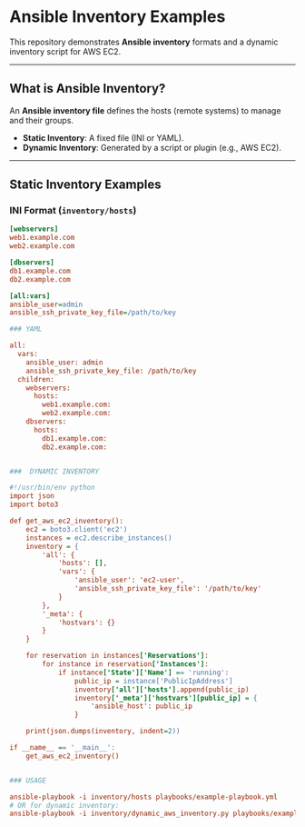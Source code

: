 
   # Ansible Inventory Examples

This repository demonstrates **Ansible inventory** formats and a dynamic inventory script for AWS EC2.

---

##  What is Ansible Inventory?
An **Ansible inventory file** defines the hosts (remote systems) to manage and their groups.  
- **Static Inventory**: A fixed file (INI or YAML).  
- **Dynamic Inventory**: Generated by a script or plugin (e.g., AWS EC2).  

---

##  Static Inventory Examples

###  INI Format (`inventory/hosts`)
```ini
[webservers]
web1.example.com
web2.example.com

[dbservers]
db1.example.com
db2.example.com

[all:vars]
ansible_user=admin
ansible_ssh_private_key_file=/path/to/key

### YAML 

all:
  vars:
    ansible_user: admin
    ansible_ssh_private_key_file: /path/to/key
  children:
    webservers:
      hosts:
        web1.example.com:
        web2.example.com:
    dbservers:
      hosts:
        db1.example.com:
        db2.example.com:


###  DYNAMIC INVENTORY

#!/usr/bin/env python
import json
import boto3

def get_aws_ec2_inventory():
    ec2 = boto3.client('ec2')
    instances = ec2.describe_instances()
    inventory = {
        'all': {
            'hosts': [],
            'vars': {
                'ansible_user': 'ec2-user',
                'ansible_ssh_private_key_file': '/path/to/key'
            }
        },
        '_meta': {
            'hostvars': {}
        }
    }

    for reservation in instances['Reservations']:
        for instance in reservation['Instances']:
            if instance['State']['Name'] == 'running':
                public_ip = instance['PublicIpAddress']
                inventory['all']['hosts'].append(public_ip)
                inventory['_meta']['hostvars'][public_ip] = {
                    'ansible_host': public_ip
                }

    print(json.dumps(inventory, indent=2))

if __name__ == '__main__':
    get_aws_ec2_inventory()


### USAGE

ansible-playbook -i inventory/hosts playbooks/example-playbook.yml
# OR for dynamic inventory:
ansible-playbook -i inventory/dynamic_aws_inventory.py playbooks/example-playbook.yml

